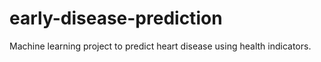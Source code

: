 # early-disease-prediction
Machine learning project to predict heart disease using health indicators. 
